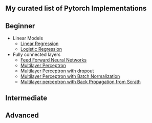 ## My curated list of Pytorch Implementations

## Beginner

- Linear Models
  - [Linear Regression](https://github.com/Harphies/deeplearning-models/tree/master/pytorch/basic-ml/LinearRegression)
  - [Logistic Regression](https://github.com/Harphies/deeplearning-models/tree/master/pytorch/basic-ml/LogisticRegression)
- Fully connected layers
  - [Feed Forward Neural Networks](https://github.com/Harphies/deeplearning-models/tree/master/pytorch/basic-ml/Feedforward%20Neural%20Networks)
  - [Multilayer Perceptron]()
  - [Multilayer Perceptron with dropout]()
  - [Multilayer Perceptron with Batch Normalization]()
  - [Multilayer perceptron with Back Propagation from Scrath]()

## Intermediate

## Advanced
